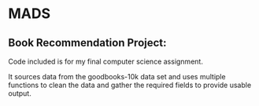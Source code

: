 # MADS 


## Book Recommendation Project:

Code included is for my final computer science assignment. 

It sources data from the goodbooks-10k data set and uses multiple functions to clean the data and gather the required fields to provide usable output.
